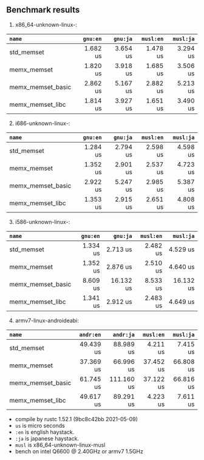 ## Benchmark results

  1. x86_64-unknown-linux-:

|         `name`          |  `gnu:en`   |  `gnu:ja`   |  `musl:en`  |  `musl:ja`  |
|:------------------------|------------:|------------:|------------:|------------:|
| std_memset              |    1.682 us |    3.654 us |    1.478 us |    3.294 us |
| memx_memset             |    1.820 us |    3.918 us |    1.685 us |    3.506 us |
| memx_memset_basic       |    2.862 us |    5.167 us |    2.882 us |    5.213 us |
| memx_memset_libc        |    1.814 us |    3.927 us |    1.651 us |    3.490 us |

  2. i686-unknown-linux-:

|         `name`          |  `gnu:en`   |  `gnu:ja`   |  `musl:en`  |  `musl:ja`  |
|:------------------------|------------:|------------:|------------:|------------:|
| std_memset              |    1.284 us |    2.794 us |    2.598 us |    4.598 us |
| memx_memset             |    1.352 us |    2.901 us |    2.537 us |    4.723 us |
| memx_memset_basic       |    2.922 us |    5.247 us |    2.985 us |    5.387 us |
| memx_memset_libc        |    1.353 us |    2.915 us |    2.651 us |    4.808 us |

  3. i586-unknown-linux-:

|         `name`          |  `gnu:en`   |  `gnu:ja`   |  `musl:en`  |  `musl:ja`  |
|:------------------------|------------:|------------:|------------:|------------:|
| std_memset              |    1.334 us |    2.713 us |    2.482 us |    4.529 us |
| memx_memset             |    1.352 us |    2.876 us |    2.510 us |    4.640 us |
| memx_memset_basic       |    8.609 us |   16.132 us |    8.533 us |   16.132 us |
| memx_memset_libc        |    1.341 us |    2.912 us |    2.483 us |    4.649 us |

  4. armv7-linux-androideabi:

|         `name`          |  `andr:en`  |  `andr:ja`  |  `musl:en`  |  `musl:ja`  |
|:------------------------|------------:|------------:|------------:|------------:|
| std_memset              |   49.439 us |   88.989 us |    4.211 us |    7.415 us |
| memx_memset             |   37.369 us |   66.996 us |   37.452 us |   66.808 us |
| memx_memset_basic       |   61.745 us |  111.160 us |   37.122 us |   66.816 us |
| memx_memset_libc        |   49.617 us |   89.291 us |    4.223 us |    7.611 us |


- compile by rustc 1.52.1 (9bc8c42bb 2021-05-09)
- `us` is micro seconds
- `:en` is english haystack.
- `:ja` is japanese haystack.
- `musl` is x86_64-unknown-linux-musl
- bench on intel Q6600 @ 2.40GHz or armv7 1.5GHz
